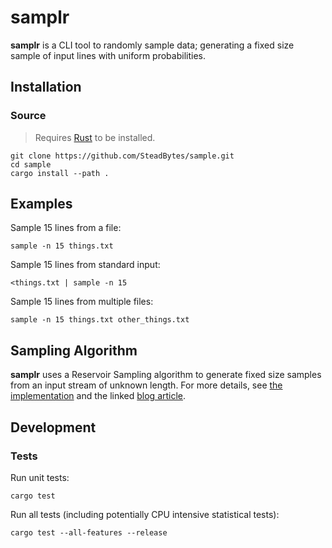 # samplr

**samplr** is a CLI tool to randomly sample data; generating a fixed size sample of input lines with uniform probabilities.

## Installation

### Source

> Requires [Rust](https://www.rust-lang.org/) to be installed.

```
git clone https://github.com/SteadBytes/sample.git
cd sample
cargo install --path .
```

## Examples

Sample 15 lines from a file:

```
sample -n 15 things.txt
```

Sample 15 lines from standard input:

```
<things.txt | sample -n 15
```
 
Sample 15 lines from multiple files:

```
sample -n 15 things.txt other_things.txt
```

## Sampling Algorithm

**samplr** uses a Reservoir Sampling algorithm to generate fixed size samples from an input stream of unknown length. For more details, see [the implementation](./src/lib.rs) and the linked [blog article](https://steadbytes.com/blog/reservoir-sampling).

## Development

### Tests

Run unit tests:

```
cargo test
```

Run all tests (including potentially CPU intensive statistical tests):

```
cargo test --all-features --release
```

